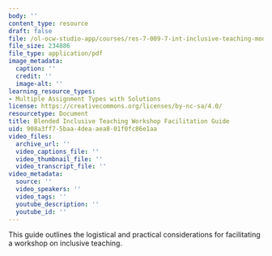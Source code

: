 ```yaml
---
body: ''
content_type: resource
draft: false
file: /ol-ocw-studio-app/courses/res-7-009-7-int-inclusive-teaching-module-fall-2022/mitres_7_009_f22_facilitation_guide_incl_teach.pdf
file_size: 234886
file_type: application/pdf
image_metadata:
  caption: ''
  credit: ''
  image-alt: ''
learning_resource_types:
- Multiple Assignment Types with Solutions
license: https://creativecommons.org/licenses/by-nc-sa/4.0/
resourcetype: Document
title: Blended Inclusive Teaching Workshop Facilitation Guide
uid: 908a3ff7-5baa-4dea-aea8-01f0fc86e1aa
video_files:
  archive_url: ''
  video_captions_file: ''
  video_thumbnail_file: ''
  video_transcript_file: ''
video_metadata:
  source: ''
  video_speakers: ''
  video_tags: ''
  youtube_description: ''
  youtube_id: ''
---
```

This guide outlines the logistical and practical considerations for facilitating a workshop on inclusive teaching.